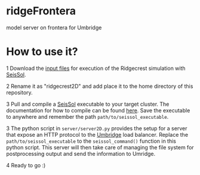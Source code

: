 # ridgeFrontera
model server on frontera for Umbridge

# How to use it?
1 Download the [input files](https://syncandshare.lrz.de/getlink/fiXv8QwkPAGPANcEXuAr4R/ridgecrest2D.zip) for execution of the Ridgecrest simulation with [SeisSol](https://github.com/SeisSol/SeisSol).

2 Rename it as "ridgecrest2D" and add place it to the home directory of this repository.

3 Pull and compile a [SeisSol](https://github.com/SeisSol/SeisSol) executable to your target cluster. The documentation for how to compile can be found [here](https://seissol.readthedocs.io/en/latest/). Save the executable to anywhere and remember the path `path/to/seissol_executable`.

3 The python script in `server/server2D.py` provides the setup for a server that expose an HTTP protocol to the [Umbridge](https://um-bridge-benchmarks.readthedocs.io/en/docs/) load balancer. Replace the `path/to/seissol_executable` to the `seissol_command()` function in this python script. This server will then take care of managing the file system for postprocessing output and send the information to Umridge.

4 Ready to go :)
